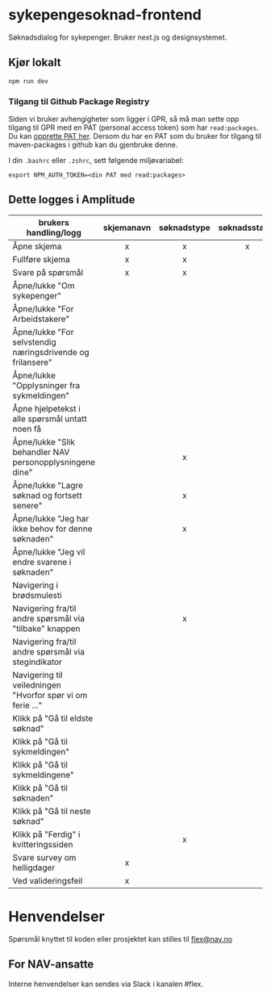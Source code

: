 # sykepengesoknad-frontend
Søknadsdialog for sykepenger. Bruker next.js og designsystemet.


## Kjør lokalt
`npm run dev`

### Tilgang til Github Package Registry

Siden vi bruker avhengigheter som ligger i GPR, så må man sette opp tilgang til GPR med en PAT (personal access token) som har `read:packages`. Du kan [opprette PAT her](https://github.com/settings/tokens). Dersom du har en PAT som du bruker for tilgang til maven-packages i github kan du gjenbruke denne.

I din `.bashrc` eller `.zshrc`, sett følgende miljøvariabel:

`export NPM_AUTH_TOKEN=<din PAT med read:packages>`

## Dette logges i Amplitude




| brukers handling/logg                                      | skjemanavn | søknadstype | søknadsstatus | spørsmålstag | tekst | svar (hoved) | komponentnavn |
|------------------------------------------------------------|:----------:|:-----------:|:-------------:|:------------:|:-----:|:------------:|:-------------:|
| Åpne skjema                                                |     x      |      x      |       x       |              |       |              |               |
| Fullføre skjema                                            |     x      |      x      |               |              |       |              |               |
| Svare på spørsmål                                          |     x      |      x      |               |      x       |       |      x       |               |
| Åpne/lukke "Om sykepenger"                                 |            |             |               |              |   x   |              |       x       |
| Åpne/lukke "For Arbeidstakere"                             |            |             |               |              |   x   |              |       x       |
| Åpne/lukke "For selvstendig næringsdrivende og frilansere" |            |             |               |              |   x   |              |       x       |
| Åpne/lukke "Opplysninger fra sykmeldingen"                 |            |             |               |      x       |       |              |       x       |
| Åpne hjelpetekst i alle spørsmål untatt noen få            |            |             |               |      x       |       |              |       x       |
| Åpne/lukke "Slik behandler NAV personopplysningene dine"   |            |      x      |               |              |   x   |              |       x       |
| Åpne/lukke "Lagre søknad og fortsett senere"               |            |      x      |               |              |       |              |       x       |
| Åpne/lukke "Jeg har ikke behov for denne søknaden"         |            |      x      |               |              |       |              |       x       |
| Åpne/lukke "Jeg vil endre svarene i søknaden"              |            |             |               |              |   x   |              |               |
| Navigering i brødsmulesti                                  |            |             |               |              |   x   |              |               |
| Navigering fra/til andre spørsmål via "tilbake" knappen    |            |      x      |               |      x       |   x   |              |               |
| Navigering fra/til andre spørsmål via stegindikator        |            |             |               |      x       |       |              |               |
| Navigering til veiledningen "Hvorfor spør vi om ferie ..." |            |             |               |              |   x   |              |               |
| Klikk på "Gå til eldste søknad"                            |            |             |               |              |   x   |              |       x       |
| Klikk på "Gå til sykmeldingen"                             |            |             |               |              |   x   |              |       x       |
| Klikk på "Gå til sykmeldingene"                            |            |             |               |              |   x   |              |       x       |
| Klikk på "Gå til søknaden"                                 |            |             |               |              |   x   |              |       x       |
| Klikk på "Gå til neste søknad"                             |            |             |               |              |   x   |              |       x       |
| Klikk på "Ferdig" i kvitteringssiden                       |            |      x      |               |              |   x   |              |               |
| Svare survey om helligdager                                |     x      |             |               |              |   x   |      x       |               |
| Ved valideringsfeil                                        |     x      |             |               |      x       |       |              |               |


# Henvendelser

Spørsmål knyttet til koden eller prosjektet kan stilles til flex@nav.no

## For NAV-ansatte

Interne henvendelser kan sendes via Slack i kanalen #flex.

